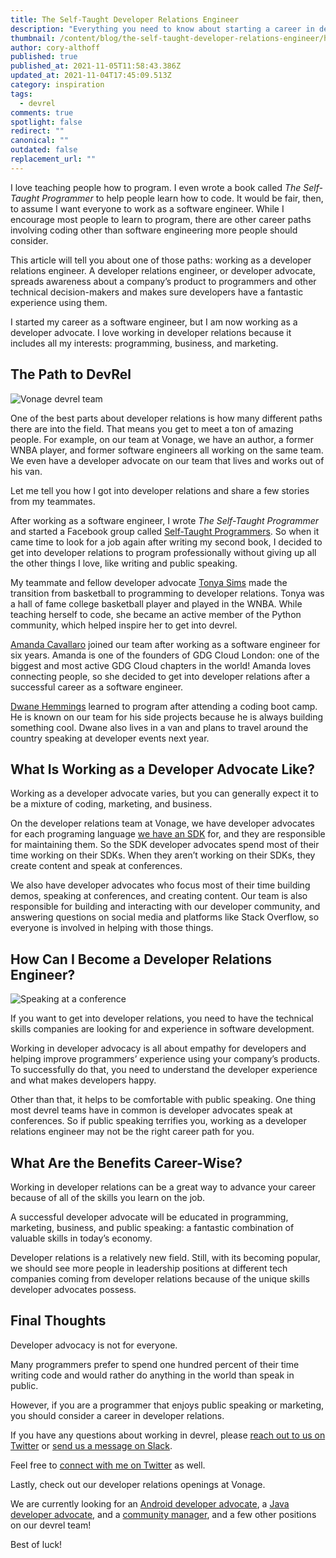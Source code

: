```yaml
---
title: The Self-Taught Developer Relations Engineer
description: "Everything you need to know about starting a career in developer relations. "
thumbnail: /content/blog/the-self-taught-developer-relations-engineer/how-to_devrel-1.png
author: cory-althoff
published: true
published_at: 2021-11-05T11:58:43.386Z
updated_at: 2021-11-04T17:45:09.513Z
category: inspiration
tags:
  - devrel
comments: true
spotlight: false
redirect: ""
canonical: ""
outdated: false
replacement_url: ""
---
```

I love teaching people how to program. I even wrote a book called *The Self-Taught Programmer* to help people learn how to code. It would be fair, then, to assume I want everyone to work as a software engineer. While I  encourage most people to learn to program, there are other career paths involving coding other than software engineering more people should consider. 

This article will tell you about one of those paths: working as a developer relations engineer. A developer relations engineer, or developer advocate, spreads awareness about a company’s product to programmers and other technical decision-makers and makes sure developers have a fantastic experience using them.  

I started my career as a software engineer, but I am now working as a developer advocate. I love working in developer relations because it includes all my interests: programming, business, and marketing. 

## The Path to DevRel

![Vonage devrel team](/content/blog/the-self-taught-developer-relations-engineer/screen-shot-2021-11-04-at-11.10.11-am.png)

One of the best parts about developer relations is how many different paths there are into the field. That means you get to meet a ton of amazing people. For example, on our team at Vonage, we have an author, a former WNBA player, and former software engineers all working on the same team. We even have a developer advocate on our team that lives and works out of his van. 

Let me tell you how I got into developer relations and share a few stories from my teammates. 

After working as a software engineer, I wrote *The Self-Taught Programmer* and started a Facebook group called [Self-Taught Programmers](https://www.facebook.com/groups/selftaughtprogrammers/). So when it came time to look for a job again after writing my second book, I decided to get into developer relations to program professionally without giving up all the other things I love, like writing and public speaking.

My teammate and fellow developer advocate [Tonya Sims](https://twitter.com/tonyasims) made the transition from basketball to programming to developer relations. Tonya was a hall of fame college basketball player and played in the WNBA. While teaching herself to code, she became an active member of the Python community, which helped inspire her to get into devrel. 

[Amanda Cavallaro](https://amandacavallaro.com/) joined our team after working as a software engineer for six years. Amanda is one of the founders of GDG Cloud London: one of the biggest and most active GDG Cloud chapters in the world! Amanda loves connecting people, so she decided to get into developer relations after a successful career as a software engineer. 

[Dwane Hemmings](https://dwane.io/) learned to program after attending a coding boot camp. He is known on our team for his side projects because he is always building something cool. Dwane also lives in a van and plans to travel around the country speaking at developer events next year.  

## What Is Working as a Developer Advocate Like? 

Working as a developer advocate varies, but you can generally expect it to be a mixture of coding, marketing, and business. 

On the developer relations team at Vonage, we have developer advocates for each programing language [we have an SDK](https://developer.nexmo.com/tools) for, and they are responsible for maintaining them. So the SDK developer advocates spend most of their time working on their SDKs. When they aren’t working on their SDKs, they create content and speak at conferences. 

We also have developer advocates who focus most of their time building demos, speaking at conferences, and creating content. Our team is also responsible for building and interacting with our developer community, and answering questions on social media and platforms like Stack Overflow, so everyone is involved in helping with those things. 

## How Can I Become a Developer Relations Engineer? 

![Speaking at a conference](/content/blog/the-self-taught-developer-relations-engineer/screen-shot-2021-11-04-at-11.08.37-am.png)

If you want to get into developer relations, you need to have the technical skills companies are looking for and experience in software development. 

Working in developer advocacy is all about empathy for developers and helping improve programmers’ experience using your company’s products. To successfully do that, you need to understand the developer experience and what makes developers happy. 

Other than that, it helps to be comfortable with public speaking. One thing most devrel teams have in common is developer advocates speak at conferences. So if public speaking terrifies you, working as a developer relations engineer may not be the right career path for you. 

## What Are the Benefits Career-Wise? 

Working in developer relations can be a great way to advance your career because of all of the skills you learn on the job. 

A successful developer advocate will be educated in programming, marketing, business, and public speaking: a fantastic combination of valuable skills in today’s economy. 

Developer relations is a relatively new field. Still, with its becoming popular, we should see more people in leadership positions at different tech companies coming from developer relations because of the unique skills developer advocates possess. 

## Final Thoughts

Developer advocacy is not for everyone.

Many programmers prefer to spend one hundred percent of their time writing code and would rather do anything in the world than speak in public. 

However, if you are a programmer that enjoys public speaking or marketing, you should consider a career in developer relations. 

If you have any questions about working in devrel, please [reach out to us on Twitter](https://twitter.com/VonageDev) or [send us a message on Slack](https://developer.nexmo.com/community/slack).

Feel free to [connect with me on Twitter](https://twitter.com/coryalthoff) as well. 

Lastly, check out our developer relations openings at Vonage.

We are currently looking for an [Android developer advocate](https://boards.greenhouse.io/vonage/jobs/5429611002?gh_src=996671b92us), a [Java developer advocate](https://grnh.se/34fb4eff2us), and a [community manager](https://grnh.se/2363ff312us), and a few other positions on our devrel team! 

Best of luck!